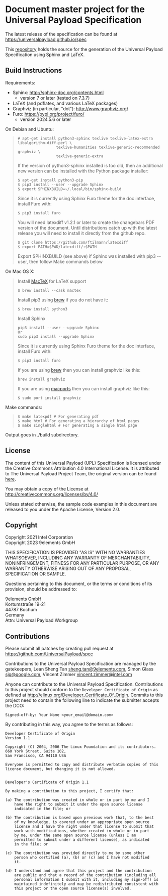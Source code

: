 # Document master project for the Universal Payload Specification #

The latest release of the specification can be found at
https://universalpayload.github.io/spec

This [repository](https://github.com/UniversalPayload/spec) holds
the source for the generation of the Universal Payload Specification using Sphinx
and LaTeX.

## Build Instructions

Requirements:
* Sphinx: http://sphinx-doc.org/contents.html
    * version 7 or later (tested on 7.3.7)
* LaTeX (and pdflatex, and various LaTeX packages)
* Graphviz (in particular, "dot"): http://www.graphviz.org/
* Furo: https://pypi.org/project/furo/
    * version 2024.5.6 or later

On Debian and Ubuntu:

>```
># apt-get install python3-sphinx texlive texlive-latex-extra libalgorithm-diff-perl \
>                  texlive-humanities texlive-generic-recommended graphviz \
>                  texlive-generic-extra
>```
>
>If the version of python3-sphinx installed is too old, then an additional
>new version can be installed with the Python package installer:
>
>```
>$ apt-get install python3-pip
>$ pip3 install --user --upgrade Sphinx
>$ export SPHINXBUILD=~/.local/bin/sphinx-build
>```
>
>Since it is currently using Sphinx Furo theme for the doc interface,
>install Furo with:
>
>```
>$ pip3 install furo
>```
>
>You will need latexdiff v1.2.1 or later to create the changebars PDF version
>of the document.
>Until distributions catch up with the latest release you will need to install
>it directly from the github repo.
>
>```
>$ git clone https://github.com/ftilmann/latexdiff
>$ export PATH=$PWD/latexdiff/:$PATH
>```
>
>Export SPHINXBUILD (see above) if Sphinx was installed with pip3 --user, then follow Make commands below

On Mac OS X:

> Install [MacTeX](http://tug.org/mactex/) for LaTeX support
>```
>$ brew install --cask mactex
>```
>
> Install pip3 using [brew](http://brew.sh) if you do not have it:
>```
>$ brew install python3
>```
>Install Sphinx
>```
>pip3 install --user --upgrade Sphinx
>Or
>sudo pip3 install --upgrade Sphinx
>```
>
>Since it is currently using Sphinx Furo theme for the doc interface,
>install Furo with:
>
>```
>$ pip3 install furo
>```
>
>If you are using [brew](http://brew.sh) then you can install graphviz like this:
>```
>brew install graphviz
>```
>If you are using [macports](https://www.macports.org/) then you can install graphviz like this:
>```
>$ sudo port install graphviz
>```

Make commands:

>```
>$ make latexpdf # For generating pdf
>$ make html # For generating a hierarchy of html pages
>$ make singlehtml # For generating a single html page
>```

Output goes in ./build subdirectory.

## License ##
The content of this Universal Payload (UPL) Specification is licensed under the
Creative Commons Attribution 4.0 International License. It is attributed to The
Universal Payload Project Team, the original version can be found [here](https://github.com/UniversalScalableFirmware/documentation/blob/b8ab9a4d873fc37b5095382f52557a7613db60b0/source/2_universal_payload.rst#L21).

You may obtain a copy of the License at
http://creativecommons.org/licenses/by/4.0/

Unless stated otherwise, the sample code examples in this document are released
to you under the Apache License, Version 2.0.

## Copyright ##

Copyright 2021 Intel Corporation  
Copyright 2023 9elements GmbH

THIS SPECIFICATION IS PROVIDED "AS IS" WITH NO WARRANTIES WHATSOEVER, 
INCLUDING ANY WARRANTY OF MERCHANTABILITY, NONINFRINGEMENT, FITNESS 
FOR ANY PARTICULAR PURPOSE, OR ANY WARRANTY OTHERWISE ARISING OUT OF 
ANY PROPOSAL, SPECIFICATION OR SAMPLE. 

Questions pertaining to this document, or the terms or conditions of its
provision, should be addressed to:

9elements GmbH  
Kortumstraße 19-21  
44787 Bochum  
Germany  
Attn: Universal Payload Workgroup

## Contributions ##
Please submit all patches by creating pull request at https://github.com/UniversalPayload/spec

Contributions to the Universal Payload Specification are managed by the
gatekeepers, Lean Sheng Tan <sheng.tan@9elements.com>, Simon Glass <sjg@google.com>,
Vincent Zimmer <vincent.zimmer@intel.com>

Anyone can contribute to the Universal Payload Specification. Contributions to
this project should conform to the `Developer Certificate of Origin` as defined
at http://elinux.org/Developer_Certificate_Of_Origin. Commits to this project
need to contain the following line to indicate the submitter accepts the DCO:
```
Signed-off-by: Your Name <your_email@domain.com>
```
By contributing in this way, you agree to the terms as follows:
```
Developer Certificate of Origin
Version 1.1

Copyright (C) 2004, 2006 The Linux Foundation and its contributors.
660 York Street, Suite 102,
San Francisco, CA 94110 USA

Everyone is permitted to copy and distribute verbatim copies of this
license document, but changing it is not allowed.


Developer's Certificate of Origin 1.1

By making a contribution to this project, I certify that:

(a) The contribution was created in whole or in part by me and I
    have the right to submit it under the open source license
    indicated in the file; or

(b) The contribution is based upon previous work that, to the best
    of my knowledge, is covered under an appropriate open source
    license and I have the right under that license to submit that
    work with modifications, whether created in whole or in part
    by me, under the same open source license (unless I am
    permitted to submit under a different license), as indicated
    in the file; or

(c) The contribution was provided directly to me by some other
    person who certified (a), (b) or (c) and I have not modified
    it.

(d) I understand and agree that this project and the contribution
    are public and that a record of the contribution (including all
    personal information I submit with it, including my sign-off) is
    maintained indefinitely and may be redistributed consistent with
    this project or the open source license(s) involved.
```
